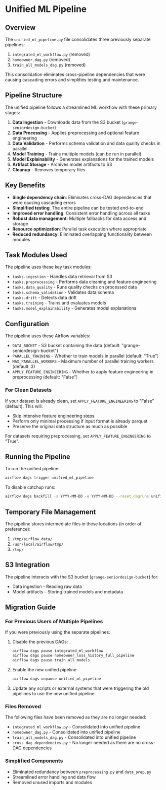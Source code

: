 # Unified ML Pipeline

## Overview

The `unified_ml_pipeline.py` file consolidates three previously separate pipelines:
1. `integrated_ml_workflow.py` (removed)
2. `homeowner_dag.py` (removed)
3. `train_all_models_dag.py` (removed)

This consolidation eliminates cross-pipeline dependencies that were causing cascading errors and simplifies testing and maintenance.

## Pipeline Structure

The unified pipeline follows a streamlined ML workflow with these primary stages:

1. **Data Ingestion** - Downloads data from the S3 bucket (`grange-seniordesign-bucket`)
2. **Data Processing** - Applies preprocessing and optional feature engineering 
3. **Data Validation** - Performs schema validation and data quality checks in parallel
4. **Model Training** - Trains multiple models (can be run in parallel)
5. **Model Explainability** - Generates explanations for the trained models
6. **Artifact Storage** - Archives model artifacts to S3
7. **Cleanup** - Removes temporary files

## Key Benefits

- **Single dependency chain**: Eliminates cross-DAG dependencies that were causing cascading errors
- **Simplified testing**: The entire pipeline can be tested end-to-end
- **Improved error handling**: Consistent error handling across all tasks
- **Robust data management**: Multiple fallbacks for data access and storage
- **Resource optimization**: Parallel task execution where appropriate
- **Reduced redundancy**: Eliminated overlapping functionality between modules

## Task Modules Used

The pipeline uses these key task modules:
- `tasks.ingestion` - Handles data retrieval from S3
- `tasks.preprocessing` - Performs data cleaning and feature engineering 
- `tasks.data_quality` - Runs quality checks on processed data
- `tasks.schema_validation` - Validates data schema
- `tasks.drift` - Detects data drift
- `tasks.training` - Trains and evaluates models
- `tasks.model_explainability` - Generates model explanations

## Configuration

The pipeline uses these Airflow variables:
- `DATA_BUCKET` - S3 bucket containing the data (default: "grange-seniordesign-bucket")
- `PARALLEL_TRAINING` - Whether to train models in parallel (default: "True")
- `MAX_PARALLEL_WORKERS` - Maximum number of parallel training workers (default: 3)
- `APPLY_FEATURE_ENGINEERING` - Whether to apply feature engineering in preprocessing (default: "False")

### For Clean Datasets

If your dataset is already clean, set `APPLY_FEATURE_ENGINEERING` to "False" (default). This will:
- Skip intensive feature engineering steps
- Perform only minimal processing if input format is already parquet
- Preserve the original data structure as much as possible

For datasets requiring preprocessing, set `APPLY_FEATURE_ENGINEERING` to "True".

## Running the Pipeline

To run the unified pipeline:

```bash
airflow dags trigger unified_ml_pipeline
```

To disable catchup runs:

```bash
airflow dags backfill -s YYYY-MM-DD -e YYYY-MM-DD --reset_dagruns unified_ml_pipeline
```

## Temporary File Management

The pipeline stores intermediate files in these locations (in order of preference):
1. `/tmp/airflow_data/`
2. `/usr/local/airflow/tmp/`
3. `/tmp/`

## S3 Integration

The pipeline interacts with the S3 bucket (`grange-seniordesign-bucket`) for:
- Data ingestion - Reading raw data
- Model artifacts - Storing trained models and metadata

## Migration Guide

### For Previous Users of Multiple Pipelines

If you were previously using the separate pipelines:

1. Disable the previous DAGs:
   ```bash
   airflow dags pause integrated_ml_workflow
   airflow dags pause homeowner_loss_history_full_pipeline
   airflow dags pause train_all_models
   ```

2. Enable the new unified pipeline:
   ```bash
   airflow dags unpause unified_ml_pipeline
   ```

3. Update any scripts or external systems that were triggering the old pipelines to use the new unified pipeline.

### Files Removed

The following files have been removed as they are no longer needed:
- `integrated_ml_workflow.py` - Consolidated into unified pipeline
- `homeowner_dag.py` - Consolidated into unified pipeline
- `train_all_models_dag.py` - Consolidated into unified pipeline
- `cross_dag_dependencies.py` - No longer needed as there are no cross-DAG dependencies

### Simplified Components

- Eliminated redundancy between `preprocessing.py` and `data_prep.py`
- Streamlined error handling and data flow
- Removed unused imports and modules 